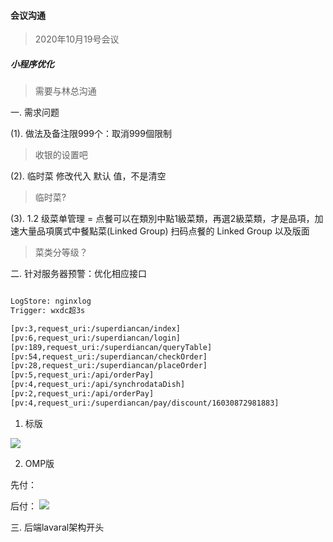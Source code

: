 #### 会议沟通

> 2020年10月19号会议  

##### 小程序优化

> 需要与林总沟通

一. 需求问题

(1). 做法及备注限999个：取消999個限制 

> 收银的设置吧

(2).  临时菜 修改代入 默认 值，不是清空

> 临时菜?

(3).  1.2 级菜单管理 = 点餐可以在類別中點1級菜類，再選2級菜類，才是品項，加速大量品項廣式中餐點菜(Linked Group)
扫码点餐的 Linked Group 以及版面

> 菜类分等级？

二. 针对服务器预警：优化相应接口

```sh

LogStore: nginxlog
Trigger: wxdc超3s

[pv:3,request_uri:/superdiancan/index]
[pv:6,request_uri:/superdiancan/login]
[pv:189,request_uri:/superdiancan/queryTable] 
[pv:54,request_uri:/superdiancan/checkOrder] 
[pv:28,request_uri:/superdiancan/placeOrder] 
[pv:5,request_uri:/api/orderPay] 
[pv:4,request_uri:/api/synchrodataDish]
[pv:2,request_uri:/api/orderPay]
[pv:4,request_uri:/superdiancan/pay/discount/16030872981883]
```

1. 标版

![](https://yulongge.github.io/images/acewill/meeting1.png)

2. OMP版

先付：



后付：
![](https://yulongge.github.io/images/acewill/meeting1_1.png)


三. 后端lavaral架构开头
